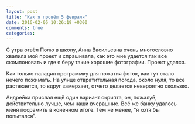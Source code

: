 ```yaml
---
layout: post
title: "Как я провёл 5 февраля"
date: 2016-02-05 10:26:19 +0300
comments: true
categories: 
---
```

С утра отвёл Полю в школу, Анна Васильевна очень многословно хвалила мой проект и спрашивала, как это мне удается так все скомпоновать и где я беру такие хорошие фотографии. Проект удался.

Как только наладил программку для пожатия фоток, как тут стало нечего пожимать. На улице отвратительная погода, около нуля, то все растекается, то вдруг замерзает, отчего делается невероятно скользко.

Андрейка прислал ещё один вариант скрипта, он, пожалуй, действительно лучше, чем наши вчерашние. Всё же банку удалось меня посрамить в конечном итоге. Тем не менее, "я хотя бы попытался".
